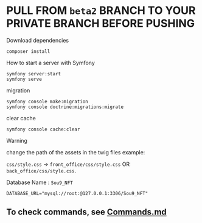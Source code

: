 # PULL FROM `beta2` BRANCH TO YOUR PRIVATE BRANCH BEFORE PUSHING

Download dependencies
```
composer install
```

How to start a server with Symfony
```
symfony server:start 
symfony serve
```

migration
```
symfony console make:migration
symfony console doctrine:migrations:migrate
```

clear cache
```
symfony console cache:clear
```

> [!WARNING]
> change the path of the assets in the twig files example:
> 
> `css/style.css` -> `front_office/css/style.css` OR `back_office/css/style.css`.

Database Name : `Sou9_NFT`

`DATABASE_URL="mysql://root:@127.0.0.1:3306/Sou9_NFT"`

## To check commands, see [Commands.md](./Commands.md)